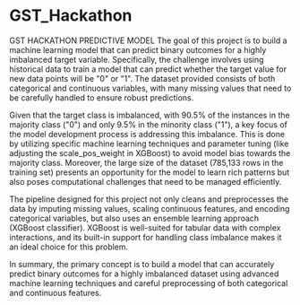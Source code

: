# GST_Hackathon
GST HACKATHON PREDICTIVE MODEL 
The goal of this project is to build a machine learning model that can predict binary outcomes for a highly imbalanced target variable. Specifically, the challenge involves using historical data to train a model that can predict whether the target value for new data points will be "0" or "1". The dataset provided consists of both categorical and continuous variables, with many missing values that need to be carefully handled to ensure robust predictions.

Given that the target class is imbalanced, with 90.5% of the instances in the majority class ("0") and only 9.5% in the minority class ("1"), a key focus of the model development process is addressing this imbalance. This is done by utilizing specific machine learning techniques and parameter tuning (like adjusting the scale_pos_weight in XGBoost) to avoid model bias towards the majority class. Moreover, the large size of the dataset (785,133 rows in the training set) presents an opportunity for the model to learn rich patterns but also poses computational challenges that need to be managed efficiently.

The pipeline designed for this project not only cleans and preprocesses the data by imputing missing values, scaling continuous features, and encoding categorical variables, but also uses an ensemble learning approach (XGBoost classifier). XGBoost is well-suited for tabular data with complex interactions, and its built-in support for handling class imbalance makes it an ideal choice for this problem.

In summary, the primary concept is to build a model that can accurately predict binary outcomes for a highly imbalanced dataset using advanced machine learning techniques and careful preprocessing of both categorical and continuous features.
